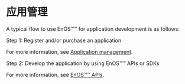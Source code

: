 # 应用管理
<!--
The short description should be a single, concise paragraph that contains one or two sentences and no more than 50 words.
Briefly mention what the user's learning goal is and include the following SEO keywords in the title short description: EnOS™™, ServiceName, tutorial.
-->

A typical flow to use EnOS™™ for application development is as follows:


Step 1: Register and/or purchase an application

For more information, see [Application management](app_mgmt/app_mgmt_overview).

Step 2: Develop the application by using EnOS™™ APIs or SDKs

For more information, see [EnOS™™ APIs](EnOS™_apis/EnOS™_apis_overview).
